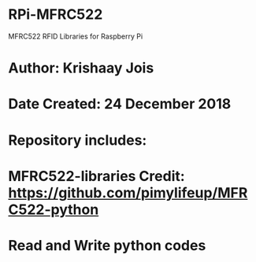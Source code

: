 # RPi-MFRC522
MFRC522 RFID Libraries for Raspberry Pi
# Author: Krishaay Jois
# Date Created: 24 December 2018
# Repository includes:
# MFRC522-libraries Credit: https://github.com/pimylifeup/MFRC522-python 
# Read and Write python codes
